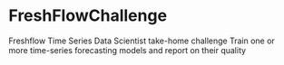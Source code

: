 # FreshFlowChallenge
Freshflow Time Series Data Scientist take-home challenge Train one or more time-series forecasting models and report on their quality
